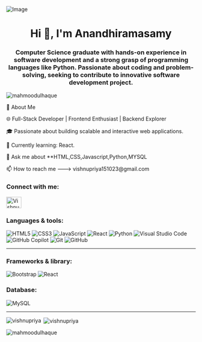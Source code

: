 ![Image](https://github.com/user-attachments/assets/6793dca3-40df-4e4d-8375-aca6532c6507)
<h1 align="center">Hi 👋, I'm Anandhiramasamy</h1>
<h3 align="center">Computer Science graduate with hands-on experience in software development and a strong grasp of programming languages like Python. Passionate about coding and problem-solving, seeking to contribute to innovative software development project.</h3
<p align="left"> <img src="https://komarev.com/ghpvc/?username=mahmoodulhaque&label=Profile%20views&color=0e75b6&style=flat" alt="mahmoodulhaque" /> </p>
<p>🚀 About Me</p>
<p>🌐 Full-Stack Developer | Frontend Enthusiast | Backend Explorer</p> 
<p>🎓 Passionate about building scalable and interactive web applications.</p>
<p>🌱 Currently learning: React.</p>
<p>💬 Ask me about **HTML,CSS,Javascript,Python,MYSQL</p>
📫 How to reach me ---> vishnupriya151023@gmail.com

<h3 align="left">Connect with me:</h3>
<p align="left">
<a href="https://www.linkedin.com/in/vishnupriya-g-3495ab320/"><img align="center" src="https://raw.githubusercontent.com/rahuldkjain/github-profile-readme-generator/master/src/images/icons/Social/linked-in-alt.svg" alt="Vishnupriya" height="30" width="40" /></a>
</p>

<h3 align="left">Languages & tools:</h3> 

![HTML5](https://img.shields.io/badge/-HTML5-E34F26?logo=html5&logoColor=white&style=flat&height=50px)
![CSS3](https://img.shields.io/badge/-CSS3-1572B6?logo=css3&logoColor=white&style=flat)
![JavaScript](https://img.shields.io/badge/-JavaScript-F7DF1E?logo=javascript&logoColor=black&style=flat)
![React](https://img.shields.io/badge/-React-61DAFB?logo=react&logoColor=black&style=flat)
![Python](https://img.shields.io/badge/-Python-3776AB?logo=python&logoColor=white&style=flat)
![Visual Studio Code](https://img.shields.io/badge/-Visual%20Studio%20Code-007ACC?logo=visual-studio-code&logoColor=white&style=flat)
![GitHub Copilot](https://img.shields.io/badge/-GitHub%20Copilot-000000?logo=github-sponsors&logoColor=white&style=flat)
![Git](https://img.shields.io/badge/-Git-F05032?logo=git&logoColor=white&style=flat)
![GitHub](https://img.shields.io/badge/-GitHub-181717?logo=github&logoColor=white&style=flat)<hr>


<h3 align="left">Frameworks & library:</h3>

![Bootstrap](https://img.shields.io/badge/-Bootstrap-7952B3?logo=bootstrap&logoColor=white&style=flat)
![React](https://img.shields.io/badge/-React-61DAFB?logo=react&logoColor=black&style=flat)

<h3 align="left">Database:</h3>

![MySQL](https://img.shields.io/badge/-MySQL-4479A1?logo=mysql&logoColor=white&style=flat)

<hr>

<p><img align="left" src="https://github-readme-stats.vercel.app/api/top-langs?username=vishnupriya&show_icons=true&locale=en&layout=compact" alt="vishnupriya" /></p>

<p>&nbsp;<img align="center" src="https://github-readme-stats.vercel.app/api?username=vishnupriya&show_icons=true&locale=en" alt="vishnupriya" /></p>

<p><img align="center" src="https://github-readme-streak-stats.herokuapp.com/?user=mahmoodulhaque&" alt="mahmoodulhaque" /></p>
